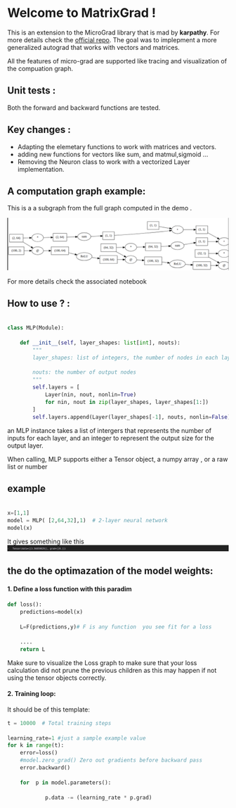 # Welcome to MatrixGrad !

This is an extension to the MicroGrad library that is mad by **karpathy**. For more details check the [official repo](https://github.com/karpathy/micrograd).
The goal was to implepment a more generalized autograd that works with vectors and matrices.

All the features of micro-grad are supported like tracing and visualization of the compuation graph.

## Unit tests :

Both the forward and backward functions are tested.

## Key changes :

- Adapting the elemetary functions to work with matrices and vectors.
- adding new functions for vectors like sum, and matmul,sigmoid ...
- Removing the Neuron class to work with a vectorized Layer implementation.

## A computation graph example:

This is a a subgraph from the full graph computed in the demo .

![alt text](image.png)

For more details check the associated notebook

## How to use ? :

```python

class MLP(Module):

    def __init__(self, layer_shapes: list[int], nouts):
        """
        layer_shapes: list of integers, the number of nodes in each layer(including input layer)\n

        nouts: the number of output nodes
        """
        self.layers = [
            Layer(nin, nout, nonlin=True)
            for nin, nout in zip(layer_shapes, layer_shapes[1:])
        ]
        self.layers.append(Layer(layer_shapes[-1], nouts, nonlin=False))

```

an MLP instance takes a list of intergers that represents the number of inputs for each layer, and an integer to represent the output size for the output layer.

When calling, MLP supports either a Tensor object, a numpy array , or a raw list or number

## example

```python

x=[1,1]
model = MLP( [2,64,32],1)  # 2-layer neural network
model(x)
```

It gives something like this
![alt text](image-1.png)

## the do the optimazation of the model weights:

#### 1. Define a loss function with this paradim

```python
def loss():
    predictions=model(x)

    L=F(predictions,y)# F is any function  you see fit for a loss

    ....
    return L
```

Make sure to visualize the Loss graph to make sure that your loss calculation did not prune the previous children as this may happen if not using the tensor objects correctly.

#### 2. Training loop:

It should be of this template:

```python
t = 10000  # Total training steps

learning_rate=1 #just a sample example value
for k in range(t):
    error=loss()
    #model.zero_grad() Zero out gradients before backward pass
    error.backward()

    for  p in model.parameters():

            p.data -= (learning_rate * p.grad)

```
